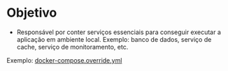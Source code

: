 # Objetivo

* Responsável por conter serviços essenciais para conseguir executar a aplicação em ambiente local. Exemplo: banco de dados, serviço de cache, serviço de monitoramento, etc.

Exemplo:
[docker-compose.override.yml](../docker-compose.override.yml)